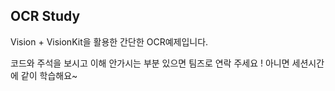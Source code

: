 ## OCR Study
Vision + VisionKit을 활용한 간단한 OCR예제입니다.

코드와 주석을 보시고 이해 안가시는 부분 있으면 팀즈로 연락 주세요 ! 아니면 세션시간에 같이 학습해요~
